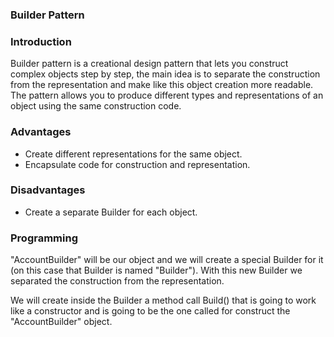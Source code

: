### Builder Pattern

### Introduction

Builder pattern is a creational design pattern that lets you construct complex objects step by step, the main idea is to separate the construction from the representation and make like this object creation more readable.
The pattern allows you to produce different types and representations of an object using the same construction code.

### Advantages

- Create different representations for the same object.
- Encapsulate code for construction and representation.

### Disadvantages

- Create a separate Builder for each object.

### Programming

"AccountBuilder" will be our object and we will create a special Builder for it (on this case that Builder is named "Builder"). With this new Builder we separated the construction from the representation.

We will create inside the Builder a method call Build() that is going to work like a constructor and is going to be the one called for construct the "AccountBuilder" object.
